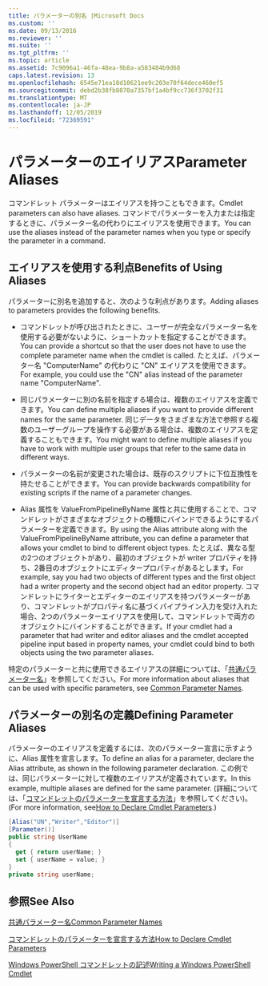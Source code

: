 ```yaml
---
title: パラメーターの別名 |Microsoft Docs
ms.custom: ''
ms.date: 09/13/2016
ms.reviewer: ''
ms.suite: ''
ms.tgt_pltfrm: ''
ms.topic: article
ms.assetid: 7c9096a1-46fa-48ea-9b8a-a583484b9d68
caps.latest.revision: 13
ms.openlocfilehash: 6545e71ea18d10621ee9c203e70f64dece460ef5
ms.sourcegitcommit: debd2b38fb8070a7357bf1a4bf9cc736f3702f31
ms.translationtype: MT
ms.contentlocale: ja-JP
ms.lasthandoff: 12/05/2019
ms.locfileid: "72369591"
---
```

# <a name="parameter-aliases"></a><span data-ttu-id="46934-102">パラメーターのエイリアス</span><span class="sxs-lookup"><span data-stu-id="46934-102">Parameter Aliases</span></span>

<span data-ttu-id="46934-103">コマンドレット パラメーターはエイリアスを持つこともできます。</span><span class="sxs-lookup"><span data-stu-id="46934-103">Cmdlet parameters can also have aliases.</span></span> <span data-ttu-id="46934-104">コマンドでパラメーターを入力または指定するときに、パラメーター名の代わりにエイリアスを使用できます。</span><span class="sxs-lookup"><span data-stu-id="46934-104">You can use the aliases instead of the parameter names when you type or specify the parameter in a command.</span></span>

## <a name="benefits-of-using-aliases"></a><span data-ttu-id="46934-105">エイリアスを使用する利点</span><span class="sxs-lookup"><span data-stu-id="46934-105">Benefits of Using Aliases</span></span>

<span data-ttu-id="46934-106">パラメーターに別名を追加すると、次のような利点があります。</span><span class="sxs-lookup"><span data-stu-id="46934-106">Adding aliases to parameters provides the following benefits.</span></span>

- <span data-ttu-id="46934-107">コマンドレットが呼び出されたときに、ユーザーが完全なパラメーター名を使用する必要がないように、ショートカットを指定することができます。</span><span class="sxs-lookup"><span data-stu-id="46934-107">You can provide a shortcut so that the user does not have to use the complete parameter name when the cmdlet is called.</span></span> <span data-ttu-id="46934-108">たとえば、パラメーター名 "ComputerName" の代わりに "CN" エイリアスを使用できます。</span><span class="sxs-lookup"><span data-stu-id="46934-108">For example, you could use the "CN" alias instead of the parameter name "ComputerName".</span></span>

- <span data-ttu-id="46934-109">同じパラメーターに別の名前を指定する場合は、複数のエイリアスを定義できます。</span><span class="sxs-lookup"><span data-stu-id="46934-109">You can define multiple aliases if you want to provide different names for the same parameter.</span></span> <span data-ttu-id="46934-110">同じデータをさまざまな方法で参照する複数のユーザーグループを操作する必要がある場合は、複数のエイリアスを定義することもできます。</span><span class="sxs-lookup"><span data-stu-id="46934-110">You might want to define multiple aliases if you have to work with multiple user groups that refer to the same data in different ways.</span></span>

- <span data-ttu-id="46934-111">パラメーターの名前が変更された場合は、既存のスクリプトに下位互換性を持たせることができます。</span><span class="sxs-lookup"><span data-stu-id="46934-111">You can provide backwards compatibility for existing scripts if the name of a parameter changes.</span></span>

- <span data-ttu-id="46934-112">Alias 属性を ValueFromPipelineByName 属性と共に使用することで、コマンドレットがさまざまなオブジェクトの種類にバインドできるようにするパラメーターを定義できます。</span><span class="sxs-lookup"><span data-stu-id="46934-112">By using the Alias attribute along with the ValueFromPipelineByName attribute, you can define a parameter that allows your cmdlet to bind to different object types.</span></span> <span data-ttu-id="46934-113">たとえば、異なる型の2つのオブジェクトがあり、最初のオブジェクトが writer プロパティを持ち、2番目のオブジェクトにエディタープロパティがあるとします。</span><span class="sxs-lookup"><span data-stu-id="46934-113">For example, say you had two objects of different types and the first object had a writer property and the second object had an editor property.</span></span> <span data-ttu-id="46934-114">コマンドレットにライターとエディターのエイリアスを持つパラメーターがあり、コマンドレットがプロパティ名に基づくパイプライン入力を受け入れた場合、2つのパラメーターエイリアスを使用して、コマンドレットで両方のオブジェクトにバインドすることができます。</span><span class="sxs-lookup"><span data-stu-id="46934-114">If your cmdlet had a parameter that had writer and editor aliases and the cmdlet accepted pipeline input based in property names, your cmdlet could bind to both objects using the two parameter aliases.</span></span>

<span data-ttu-id="46934-115">特定のパラメーターと共に使用できるエイリアスの詳細については、「[共通パラメーター名](./common-parameter-names.md)」を参照してください。</span><span class="sxs-lookup"><span data-stu-id="46934-115">For more information about aliases that can be used with specific parameters, see [Common Parameter Names](./common-parameter-names.md).</span></span>

## <a name="defining-parameter-aliases"></a><span data-ttu-id="46934-116">パラメーターの別名の定義</span><span class="sxs-lookup"><span data-stu-id="46934-116">Defining Parameter Aliases</span></span>

<span data-ttu-id="46934-117">パラメーターのエイリアスを定義するには、次のパラメーター宣言に示すように、Alias 属性を宣言します。</span><span class="sxs-lookup"><span data-stu-id="46934-117">To define an alias for a parameter, declare the Alias attribute, as shown in the following parameter declaration.</span></span> <span data-ttu-id="46934-118">この例では、同じパラメーターに対して複数のエイリアスが定義されています。</span><span class="sxs-lookup"><span data-stu-id="46934-118">In this example, multiple aliases are defined for the same parameter.</span></span> <span data-ttu-id="46934-119">(詳細については、「[コマンドレットのパラメーターを宣言する方法](./how-to-declare-cmdlet-parameters.md)」を参照してください)。</span><span class="sxs-lookup"><span data-stu-id="46934-119">(For more information, see[How to Declare Cmdlet Parameters](./how-to-declare-cmdlet-parameters.md).)</span></span>

```csharp
[Alias("UN","Writer","Editor")]
[Parameter()]
public string UserName
{
  get { return userName; }
  set { userName = value; }
}
private string userName;
```

## <a name="see-also"></a><span data-ttu-id="46934-120">参照</span><span class="sxs-lookup"><span data-stu-id="46934-120">See Also</span></span>

[<span data-ttu-id="46934-121">共通パラメーター名</span><span class="sxs-lookup"><span data-stu-id="46934-121">Common Parameter Names</span></span>](./common-parameter-names.md)

[<span data-ttu-id="46934-122">コマンドレットのパラメーターを宣言する方法</span><span class="sxs-lookup"><span data-stu-id="46934-122">How to Declare Cmdlet Parameters</span></span>](./how-to-declare-cmdlet-parameters.md)

[<span data-ttu-id="46934-123">Windows PowerShell コマンドレットの記述</span><span class="sxs-lookup"><span data-stu-id="46934-123">Writing a Windows PowerShell Cmdlet</span></span>](./writing-a-windows-powershell-cmdlet.md)

